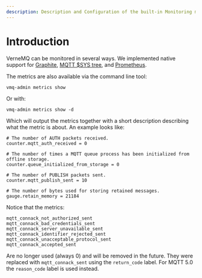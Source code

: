 ```yaml
---
description: Description and Configuration of the built-in Monitoring mechanism
---
```


# Introduction

VerneMQ can be monitored in several ways. We implemented native support for [Graphite](https://graphiteapp.org/), [MQTT $SYS tree](systree.md), and [Prometheus](http://prometheus.io).

The metrics are also available via the command line tool:

```text
vmq-admin metrics show
```

Or with:

```text
vmq-admin metrics show -d
```

Which will output the metrics together with a short description describing what
the metric is about. An example looks like:

```text
# The number of AUTH packets received.
counter.mqtt_auth_received = 0

# The number of times a MQTT queue process has been initialized from offline storage.
counter.queue_initialized_from_storage = 0

# The number of PUBLISH packets sent.
counter.mqtt_publish_sent = 10

# The number of bytes used for storing retained messages.
gauge.retain_memory = 21184
```

Notice that the metrics:

```text
mqtt_connack_not_authorized_sent
mqtt_connack_bad_credentials_sent
mqtt_connack_server_unavailable_sent
mqtt_connack_identifier_rejected_sent
mqtt_connack_unacceptable_protocol_sent
mqtt_connack_accepted_sent
```

Are no longer used (always 0) and will be removed in the future. They were
replaced with `mqtt_connack_sent` using the `return_code` label. For MQTT 5.0
the `reason_code` label is used instead.

